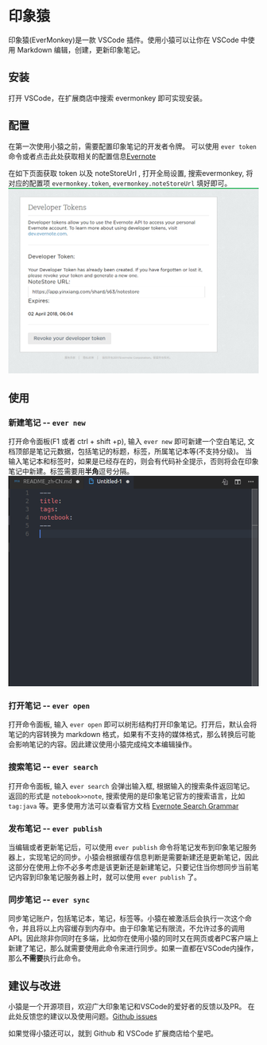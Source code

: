 # 印象猿

印象猿(EverMonkey)是一款 VSCode 插件。使用小猿可以让你在 VSCode 中使用 Markdown 编辑，创建，更新印象笔记。

## 安装

打开 VSCode，在扩展商店中搜索 evermonkey 即可实现安装。

## 配置

在第一次使用小猿之前，需要配置印象笔记的开发者令牌。
可以使用 `ever token` 命令或者点击此处获取相关的配置信息[Evernote](https://app.yinxiang.com/api/DeveloperToken.action)

在如下页面获取 token 以及 noteStoreUrl
, 打开全局设置, 搜索evermonkey, 将对应的配置项 `evermonkey.token`, `evermonkey.noteStoreUrl` 填好即可。
![token](assets/token.png)

## 使用

### 新建笔记 -- `ever new`

打开命令面板(F1 或者 ctrl + shift +p), 输入 `ever new` 即可新建一个空白笔记, 文档顶部是笔记元数据，包括笔记的标题，标签，所属笔记本等(不支持分级)。
当输入笔记本和标签时，如果是已经存在的，则会有代码补全提示，否则将会在印象笔记中新建。标签需要用**半角**逗号分隔。
![new](assets/new.png)

### 打开笔记 -- `ever open`

打开命令面板, 输入 `ever open` 即可以树形结构打开印象笔记。打开后，默认会将笔记的内容转换为 markdown 格式，如果有不支持的媒体格式，那么转换后可能会影响笔记的内容。因此建议使用小猿完成纯文本编辑操作。

### 搜索笔记 -- `ever search`

打开命令面板, 输入 `ever search` 会弹出输入框, 根据输入的搜索条件返回笔记。返回的形式是 `notebook>>note`, 搜索使用的是印象笔记官方的搜索语言，比如 `tag:java` 等。更多使用方法可以查看官方文档 [Evernote Search Grammar](https://dev.evernote.com/doc/articles/search_grammar.php)

### 发布笔记 -- `ever publish`

当编辑或者更新笔记后，可以使用 `ever publish` 命令将笔记发布到印象笔记服务器上，实现笔记的同步。小猿会根据缓存信息判断是需要新建还是更新笔记，因此这部分在使用上你不必多考虑是该更新还是新建笔记，只要记住当你想同步当前笔记内容到印象笔记服务器上时，就可以使用 `ever publish` 了。

### 同步笔记 -- `ever sync`

同步笔记账户，包括笔记本，笔记，标签等。小猿在被激活后会执行一次这个命令，并且将以上内容缓存到内存中。由于印象笔记有限流，不允许过多的调用 API。因此除非你同时在多端，比如你在使用小猿的同时又在网页或者PC客户端上新建了笔记，那么就需要使用此命令来进行同步。如果一直都在VSCode内操作，那么**不需要**执行此命令。

## 建议与改进

小猿是一个开源项目，欢迎广大印象笔记和VSCode的爱好者的反馈以及PR。
在此处反馈您的建议以及使用问题。[Github issues](https://github.com/michalyao/evermonkey/issues)

如果觉得小猿还可以，就到 Github 和 VSCode 扩展商店给个星吧。
